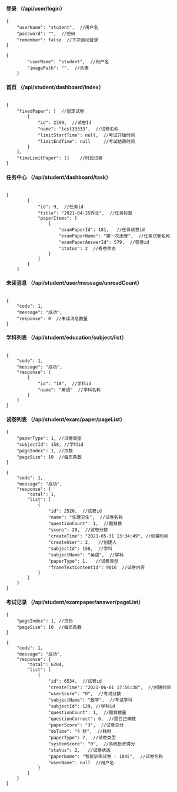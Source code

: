 #### 登录 （/api/user/login）

```请求参数
{
    "userName": "student",  //用户名
    "password": "",  //密码
    "remember": false  //下次自动登录
}
```

```返回参数
{
        "userName": "student",  //用户名
        "imagePath": "",  //头像
    }
```

#### 首页 （/api/student/dashboard/index）

```请求参数

```

```返回参数
{
    "fixedPaper": [  //固定试卷
        {
            "id": 2399,  //试卷Id
            "name": "test33333",  //试卷名称
            "limitStartTime": null,  //考试开始时间
            "limitEndTime": null     //考试结束时间
        }
    ],
    "timeLimitPaper": []    //时段试卷
}
```

#### 任务中心 （/api/student/dashboard/task）

```请求参数

```

```返回参数
[
        {
            "id": 9,  //任务id
            "title": "2021-04-25作业",  //任务标题
            "paperItems": [
                {
                    "examPaperId": 181,   //任务试卷id
                    "examPaperName": "第一次出卷",  //任务试卷名称
                    "examPaperAnswerId": 579,  //答卷id
                    "status": 2  //答卷状态
                }
            ]
        }
    ]
```

#### 未读消息 （/api/student/user/message/unreadCount）

```请求参数

```

```返回参数
{
    "code": 1,
    "message": "成功",
    "response": 0  //未读消息数量
}
```

#### 学科列表 （/api/student/education/subject/list）

```请求参数

```

```返回参数
{
    "code": 1,
    "message": "成功",
    "response": [
        {
            "id": "18",  //学科id
            "name": "英语"  //学科名称
        }
    ]
}
```

#### 试卷列表 （/api/student/exam/paper/pageList）

```请求参数
{
    "paperType": 1, //试卷类型
    "subjectId": 158, //学科id
    "pageIndex": 1, //页数
    "pageSize": 10  //每页条数
}
```

```返回参数
{
    "code": 1,
    "message": "成功",
    "response": {
        "total": 1,
        "list": [
            {
                "id": 2520,  //试卷id
                "name": "生理卫生",  //试卷名称
                "questionCount": 1,  //题目数
                "score": 20,  //试卷分数
                "createTime": "2021-05-31 13:34:49", //创建时间
                "createUser": 2,   //创建人
                "subjectId": 158,  //学科
                "subjectName": "英语",  //学科
                "paperType": 1,   //试卷类型
                "frameTextContentId": 9016  //试卷内容
            }
        ]
    }
}
```

#### 考试记录 （/api/student/exampaper/answer/pageList）

```请求参数
{
    "pageIndex": 1, //页码
    "pageSize": 10  //每页条数
}
```

```返回参数
{
    "code": 1,
    "message": "成功",
    "response": {
        "total": 6204,
        "list": [
            {
                "id": 6534,  //试卷id
                "createTime": "2021-06-01 17:56:38",  //创建时间
                "userScore": "0",  //考试分数
                "subjectName": "数学",  //考试学科
                "subjectId": 129, //学科id
                "questionCount": 1,  //题目数量
                "questionCorrect": 0,  //题目正确数
                "paperScore": "3",  //试卷总分
                "doTime": "4 秒",  //耗时
                "paperType": 7,  //试卷类型
                "systemScore": "0",  //系统批改得分
                "status": 2,   //试卷状态
                "paperName": "智能训练试卷 - 1845",  //试卷名称
                "userName": null  //用户名
            }
        ]
    }
}
```
